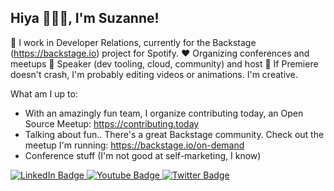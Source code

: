 ## Hiya 🙋🏻‍♀️, I'm Suzanne!

🏢 I work in Developer Relations, currently for the Backstage (<a href="https://backstage.io">https://backstage.io</a>) project for Spotify.
♥️ Organizing conferences and meetups
🎤 Speaker (dev tooling, cloud, community) and host
🎥 If Premiere doesn't crash, I'm probably editing videos or animations. I'm creative.

What am I up to:
* With an amazingly fun team, I organize contributing today, an Open Source Meetup: <a href="https://contributing.today">https://contributing.today</a>
* Talking about fun.. There's a great Backstage community. Check out the meetup I'm running: <a href="https://backstage.io/on-demand">https://backstage.io/on-demand</a>
* Conference stuff (I'm not good at self-marketing, I know)


<div id="badges">
  <a href="https://linkedin.com/in/suzannedaniels">
    <img src="https://img.shields.io/badge/LinkedIn-blue?style=for-the-badge&logo=linkedin&logoColor=white" alt="LinkedIn Badge"/>
  </a>
  <a href="https://youtube.com/playlist?list=PLfI-BhZY0z5SOGzSOhDZ52cWTOA1m4ijn">
    <img src="https://img.shields.io/badge/YouTube-red?style=for-the-badge&logo=youtube&logoColor=white" alt="Youtube Badge"/>
  </a>
  <a href="https://twitter.com/suushier">
    <img src="https://img.shields.io/badge/Twitter-blue?style=for-the-badge&logo=twitter&logoColor=white" alt="Twitter Badge"/>
  </a>
</div>


